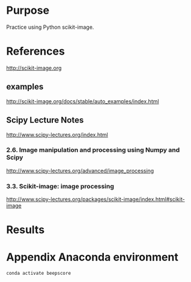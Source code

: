# Purpose
Practice using Python scikit-image.

# References
http://scikit-image.org
## examples
http://scikit-image.org/docs/stable/auto_examples/index.html

## Scipy Lecture Notes
http://www.scipy-lectures.org/index.html
### 2.6. Image manipulation and processing using Numpy and Scipy
http://www.scipy-lectures.org/advanced/image_processing
### 3.3. Scikit-image: image processing
http://www.scipy-lectures.org/packages/scikit-image/index.html#scikit-image

# Results

# Appendix Anaconda environment

    conda activate beepscore
